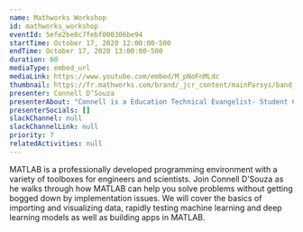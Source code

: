 ```yaml
---
name: Mathworks Workshop
id: mathworks_workshop
eventId: 5efe2be0c7febf000306be94
startTime: October 17, 2020 12:00:00-500
endTime: October 17, 2020 13:00:00-500
duration: 60
mediaType: embed_url
mediaLink: https://www.youtube.com/embed/M_pNoFnMLdc
thumbnail: https://fr.mathworks.com/brand/_jcr_content/mainParsys/band_1065211270_copy_44377276/mainParsys/columns_copy/3/image.adapt.full.high.svg/1590724058164.svg
presenter: Connell D’Souza
presenterAbout: "Connell is a Education Technical Evangelist- Student Competitions at The MathWorks."
presenterSocials: []
slackChannel: null
slackChannelLink: null
priority: 7
relatedActivities: null
---
```


MATLAB is a professionally developed programming environment with a variety of toolboxes for engineers and scientists. Join Connell D’Souza as he walks through how MATLAB can help you solve problems without getting bogged down by implementation issues. We will cover the basics of importing and visualizing data, rapidly testing machine learning and deep learning models as well as building apps in MATLAB.
